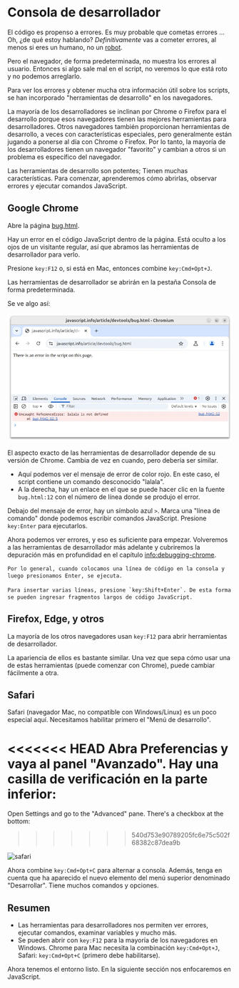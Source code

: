 # Consola de desarrollador

El código es propenso a errores. Es muy probable que cometas errores ... Oh, ¿de qué estoy hablando? *Definitivamente* vas a cometer errores, al menos si eres un humano, no un [robot](https://en.wikipedia.org/wiki/Bender_(Futurama)).

Pero el navegador, de forma predeterminada, no muestra los errores al usuario. Entonces si algo sale mal en el script, no veremos lo que está roto y no podemos arreglarlo.

Para ver los errores y obtener mucha otra información útil sobre los scripts, se han incorporado "herramientas de desarrollo" en los navegadores.

La mayoría de los desarrolladores se inclinan por Chrome o Firefox para el desarrollo porque esos navegadores tienen las mejores herramientas para desarrolladores. Otros navegadores también proporcionan herramientas de desarrollo, a veces con características especiales, pero generalmente están jugando a ponerse al día con Chrome o Firefox. Por lo tanto, la mayoría de los desarrolladores tienen un navegador "favorito" y cambian a otros si un problema es específico del navegador.

Las herramientas de desarrollo son potentes; Tienen muchas características. Para comenzar, aprenderemos cómo abrirlas, observar errores y ejecutar comandos JavaScript.

## Google Chrome

Abre la página [bug.html](bug.html).

Hay un error en el código JavaScript dentro de la página. Está oculto a los ojos de un visitante regular, así que abramos las herramientas de desarrollador para verlo.

Presione `key:F12` o, si está en Mac, entonces combine `key:Cmd+Opt+J`.

Las herramientas de desarrollador se abrirán en la pestaña Consola de forma predeterminada.

Se ve algo así:

![chrome](chrome.webp)

El aspecto exacto de las herramientas de desarrollador depende de su versión de Chrome. Cambia de vez en cuando, pero debería ser similar.

- Aquí podemos ver el mensaje de error de color rojo. En este caso, el script contiene un comando desconocido "lalala".
- A la derecha, hay un enlace en el que se puede hacer clic en la fuente `bug.html:12` con el número de línea donde se produjo el error.

Debajo del mensaje de error, hay un símbolo azul `>`. Marca una "línea de comando" donde podemos escribir comandos JavaScript. Presione `key:Enter` para ejecutarlos.

Ahora podemos ver errores, y eso es suficiente para empezar. Volveremos a las herramientas de desarrollador más adelante y cubriremos la depuración más en profundidad en el capítulo <info:debugging-chrome>.

```smart header="Entrada multilínea"
Por lo general, cuando colocamos una línea de código en la consola y luego presionamos Enter, se ejecuta.

Para insertar varias líneas, presione `key:Shift+Enter`. De esta forma se pueden ingresar fragmentos largos de código JavaScript.
```

## Firefox, Edge, y otros

La mayoría de los otros navegadores usan `key:F12` para abrir herramientas de desarrollador.

La apariencia de ellos es bastante similar. Una vez que sepa cómo usar una de estas herramientas (puede comenzar con Chrome), puede cambiar fácilmente a otra.

## Safari

Safari (navegador Mac, no compatible con Windows/Linux) es un poco especial aquí. Necesitamos habilitar primero el "Menú de desarrollo".

<<<<<<< HEAD
Abra Preferencias y vaya al panel "Avanzado". Hay una casilla de verificación en la parte inferior:
=======
Open Settings and go to the "Advanced" pane. There's a checkbox at the bottom:
>>>>>>> 540d753e90789205fc6e75c502f68382c87dea9b

![safari](safari.png)

Ahora combine `key:Cmd+Opt+C` para alternar a consola. Además, tenga en cuenta que ha aparecido el nuevo elemento del menú superior denominado "Desarrollar". Tiene muchos comandos y opciones.

## Resumen

- Las herramientas para desarrolladores nos permiten ver errores, ejecutar comandos, examinar variables y mucho más.
- Se pueden abrir con `key:F12` para la mayoría de los navegadores en Windows. Chrome para Mac necesita la combinación `key:Cmd+Opt+J`, Safari: `key:Cmd+Opt+C` (primero debe habilitarse).

Ahora tenemos el entorno listo. En la siguiente sección nos enfocaremos en JavaScript.
